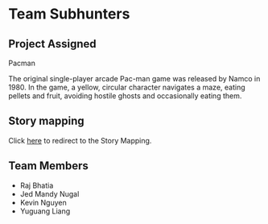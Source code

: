 # Team Subhunters

## Project Assigned

Pacman

The original single-player arcade Pac-man game was released by Namco in 1980. In the game, a yellow, circular character navigates a maze, eating pellets and fruit, avoiding hostile ghosts and occasionally eating them.

## Story mapping

Click [here](https://github.com/ecs160ss12019/Subhunters/blob/master/StoryMapping.md) to redirect to the Story Mapping.

## Team Members

* Raj Bhatia
* Jed Mandy Nugal
* Kevin Nguyen
* Yuguang Liang
